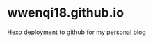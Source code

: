 # wwenqi18.github.io
Hexo deployment to github for [my personal blog](https://wwenqi18.github.io/ "blog")
